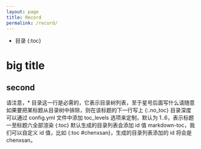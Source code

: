 ```yaml
---
layout: page
title: Record
permalink: /record/
---
```





* 目录
{:toc}

# big title

## second
请注意，* 目录这一行是必需的，它表示目录树列表，至于星号后面写什么请随意
如果要把某标题从目录树中排除，则在该标题的下一行写上 {:.no_toc}
目录深度可以通过 config.yml 文件中添加 toc_levels 选项来定制，默认为 1..6，表示标题一至标题六全部渲染
{:toc} 默认生成的目录列表会添加 id 值 markdown-toc，我们可以自定义 id 值，比如 {:toc #chenxsan}，生成的目录列表添加的 id 将会是 chenxsan。

